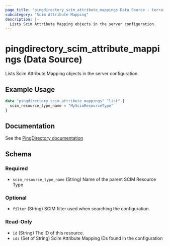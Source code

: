 ```yaml
---
page_title: "pingdirectory_scim_attribute_mappings Data Source - terraform-provider-pingdirectory"
subcategory: "Scim Attribute Mapping"
description: |-
  Lists Scim Attribute Mapping objects in the server configuration.
---
```


# pingdirectory_scim_attribute_mappings (Data Source)

Lists Scim Attribute Mapping objects in the server configuration.

## Example Usage

```terraform
data "pingdirectory_scim_attribute_mappings" "list" {
  scim_resource_type_name = "MyScimResourceType"
}
```

## Documentation
See the [PingDirectory documentation](https://docs.pingidentity.com/r/en-us/pingdirectory-93/pd_sync_config_scimv2_attr_maps)

<!-- schema generated by tfplugindocs -->
## Schema

### Required

- `scim_resource_type_name` (String) Name of the parent SCIM Resource Type

### Optional

- `filter` (String) SCIM filter used when searching the configuration.

### Read-Only

- `id` (String) The ID of this resource.
- `ids` (Set of String) Scim Attribute Mapping IDs found in the configuration

